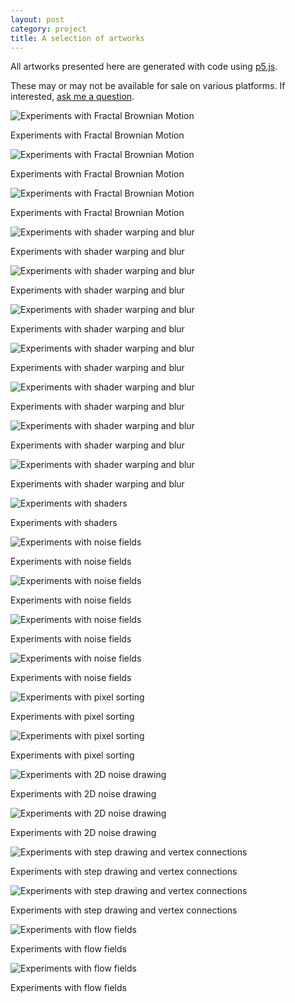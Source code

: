 ```yaml
---
layout: post
category: project
title: A selection of artworks
---
```


All artworks presented here are generated with code using [p5.js](https://p5js.org/). 

These may or may not be available for sale on various platforms. If interested, [ask me a question](mailto:hello@superblob.studio).

![Experiments with Fractal Brownian Motion](/assets/img/artworks/fbm-2.png)
<div class="caption">Experiments with Fractal Brownian Motion</div>

![Experiments with Fractal Brownian Motion](/assets/img/artworks/fbm-1.png)
<div class="caption">Experiments with Fractal Brownian Motion</div>

![Experiments with Fractal Brownian Motion](/assets/img/artworks/fbm-3.png)
<div class="caption">Experiments with Fractal Brownian Motion</div>

![Experiments with shader warping and blur](/assets/img/artworks/moment-time.jpg)
<div class="caption">Experiments with shader warping and blur</div>

![Experiments with shader warping and blur](/assets/img/artworks/moment-time-2.jpg)
<div class="caption">Experiments with shader warping and blur</div>

![Experiments with shader warping and blur](/assets/img/artworks/moment-time-3.png)
<div class="caption">Experiments with shader warping and blur</div>

![Experiments with shader warping and blur](/assets/img/artworks/moment-time-4.png)
<div class="caption">Experiments with shader warping and blur</div>

![Experiments with shader warping and blur](/assets/img/artworks/moment-time-5.jpg)
<div class="caption">Experiments with shader warping and blur</div>

![Experiments with shader warping and blur](/assets/img/artworks/moment-time-6.jpg)
<div class="caption">Experiments with shader warping and blur</div>

![Experiments with shader warping and blur](/assets/img/artworks/moment-time-7.jpg)
<div class="caption">Experiments with shader warping and blur</div>

![Experiments with shaders](/assets/img/artworks/neon-city.png)
<div class="caption">Experiments with shaders</div>

![Experiments with noise fields](/assets/img/artworks/painting-1.png)
<div class="caption">Experiments with noise fields</div>

![Experiments with noise fields](/assets/img/artworks/painting-2.png)
<div class="caption">Experiments with noise fields</div>

![Experiments with noise fields](/assets/img/artworks/painting-3.png)
<div class="caption">Experiments with noise fields</div>

![Experiments with noise fields](/assets/img/artworks/pixel-sort-1.jpg)
<div class="caption">Experiments with noise fields</div>

![Experiments with pixel sorting](/assets/img/artworks/pixel-sort-2.png)
<div class="caption">Experiments with pixel sorting</div>

![Experiments with pixel sorting](/assets/img/artworks/pixel-sort-5.png)
<div class="caption">Experiments with pixel sorting</div>

![Experiments with 2D noise drawing](/assets/img/artworks/scribble-1.png)
<div class="caption">Experiments with 2D noise drawing</div>

![Experiments with 2D noise drawing](/assets/img/artworks/scribble-2.png)
<div class="caption">Experiments with 2D noise drawing</div>

![Experiments with step drawing and vertex connections](/assets/img/artworks/threads-1.png)
<div class="caption">Experiments with step drawing and vertex connections</div>

![Experiments with step drawing and vertex connections](/assets/img/artworks/threads-2.jpg)
<div class="caption">Experiments with step drawing and vertex connections</div>

![Experiments with flow fields](/assets/img/artworks/botany.png)
<div class="caption">Experiments with flow fields</div>

![Experiments with flow fields](/assets/img/artworks/botany-2.png)
<div class="caption">Experiments with flow fields</div>